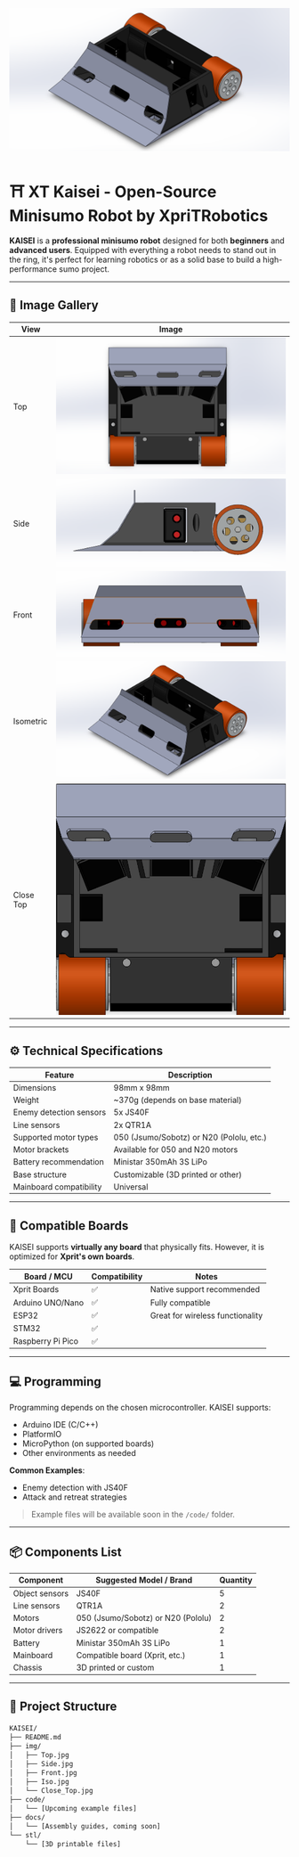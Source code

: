 ![Logo](img/Iso.png)

# ⛩️ XT Kaisei - Open-Source Minisumo Robot by XpriTRobotics

**KAISEI** is a **professional minisumo robot** designed for both **beginners** and **advanced users**. Equipped with everything a robot needs to stand out in the ring, it's perfect for learning robotics or as a solid base to build a high-performance sumo project.

---

## 📸 Image Gallery

| View            | Image                         |
|-----------------|-------------------------------|
| Top             | ![](./img/Top.png)            |
| Side            | ![](./img/Side.png)           |
| Front           | ![](./img/Front.png)          |
| Isometric       | ![](./img/Iso.png)            |
| Close Top       | ![](./img/Close_Top.png)      |

---

## ⚙️ Technical Specifications

| Feature                   | Description                              |
|---------------------------|------------------------------------------|
| Dimensions                | 98mm x 98mm                              |
| Weight                    | ~370g (depends on base material)         |
| Enemy detection sensors   | 5x JS40F                                 |
| Line sensors              | 2x QTR1A                                 |
| Supported motor types     | 050 (Jsumo/Sobotz) or N20 (Pololu, etc.) |
| Motor brackets            | Available for 050 and N20 motors         |
| Battery recommendation    | Ministar 350mAh 3S LiPo                  |
| Base structure            | Customizable (3D printed or other)       |
| Mainboard compatibility   | Universal                                |

---

## 🧠 Compatible Boards

KAISEI supports **virtually any board** that physically fits. However, it is optimized for **Xprit's own boards**.

| Board / MCU        | Compatibility | Notes                             |
|--------------------|---------------|------------------------------------|
| Xprit Boards       | ✅            | Native support recommended         |
| Arduino UNO/Nano   | ✅            | Fully compatible                   |
| ESP32              | ✅            | Great for wireless functionality   |
| STM32              | ✅            |                                    |
| Raspberry Pi Pico  | ✅            |                                    |

---

## 💻 Programming

Programming depends on the chosen microcontroller. KAISEI supports:

- Arduino IDE (C/C++)
- PlatformIO
- MicroPython (on supported boards)
- Other environments as needed

**Common Examples**:
- Enemy detection with JS40F 
- Attack and retreat strategies

> Example files will be available soon in the `/code/` folder.

---

## 📦 Components List

| Component              | Suggested Model / Brand     | Quantity |
|------------------------|-----------------------------|----------|
| Object sensors         | JS40F                       | 5        |
| Line sensors           | QTR1A                       | 2        |
| Motors                 | 050 (Jsumo/Sobotz) or N20 (Pololu) | 2        |
| Motor drivers          | JS2622 or compatible        | 2        |
| Battery                | Ministar 350mAh 3S LiPo     | 1        |
| Mainboard              | Compatible board (Xprit, etc.) | 1     |
| Chassis                | 3D printed or custom         | 1        |

---

## 📂 Project Structure

```plaintext
KAISEI/
├── README.md
├── img/
│   ├── Top.jpg
│   ├── Side.jpg
│   ├── Front.jpg
│   ├── Iso.jpg
│   └── Close_Top.jpg
├── code/
│   └── [Upcoming example files]
├── docs/
│   └── [Assembly guides, coming soon]
└── stl/
    └── [3D printable files]